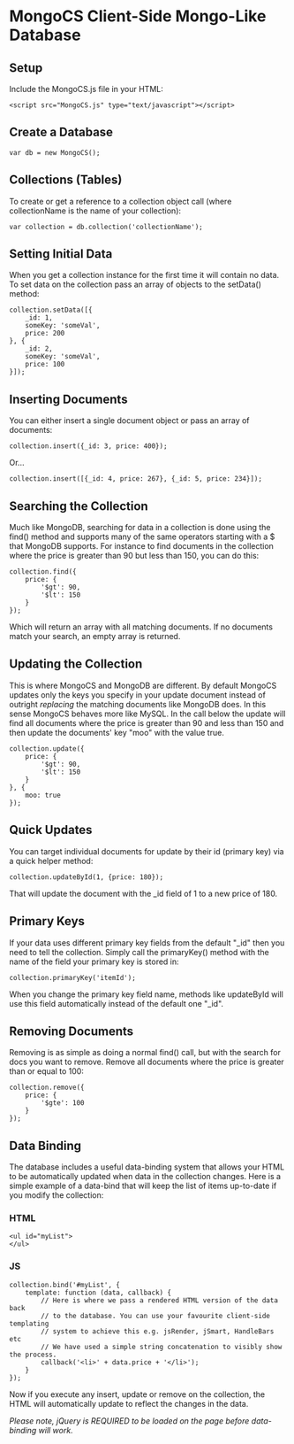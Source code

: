 # MongoCS Client-Side Mongo-Like Database
## Setup
Include the MongoCS.js file in your HTML:

	<script src="MongoCS.js" type="text/javascript"></script>

## Create a Database

	var db = new MongoCS();

## Collections (Tables)
To create or get a reference to a collection object call (where collectionName is the name of your collection):

	var collection = db.collection('collectionName');

## Setting Initial Data
When you get a collection instance for the first time it will contain no data. To set data on the collection pass an
array of objects to the setData() method:

	collection.setData([{
		_id: 1,
		someKey: 'someVal',
		price: 200
	}, {
		_id: 2,
		someKey: 'someVal',
		price: 100
	}]);

## Inserting Documents
You can either insert a single document object or pass an array of documents:

	collection.insert({_id: 3, price: 400});

Or...

	collection.insert([{_id: 4, price: 267}, {_id: 5, price: 234}]);

## Searching the Collection
Much like MongoDB, searching for data in a collection is done using the find() method and supports many of the same
operators starting with a $ that MongoDB supports. For instance to find documents in the collection where the price
is greater than 90 but less than 150, you can do this:

	collection.find({
		price: {
			'$gt': 90,
			'$lt': 150
		}
	});

Which will return an array with all matching documents. If no documents match your search, an empty array is returned.

## Updating the Collection
This is where MongoCS and MongoDB are different. By default MongoCS updates only the keys you specify in your update
document instead of outright *replacing* the matching documents like MongoDB does. In this sense MongoCS behaves more
like MySQL. In the call below the update will find all documents where the price is greater than 90 and less than 150
and then update the documents' key "moo" with the value true.

	collection.update({
		price: {
			'$gt': 90,
			'$lt': 150
		}
	}, {
		moo: true
	});

## Quick Updates
You can target individual documents for update by their id (primary key) via a quick helper method:

	collection.updateById(1, {price: 180});

That will update the document with the _id field of 1 to a new price of 180.

## Primary Keys
If your data uses different primary key fields from the default "_id" then you need to tell the collection. Simply call
the primaryKey() method with the name of the field your primary key is stored in:

	collection.primaryKey('itemId');

When you change the primary key field name, methods like updateById will use this field automatically instead of the
default one "_id".

## Removing Documents
Removing is as simple as doing a normal find() call, but with the search for docs you want to remove. Remove all
documents where the price is greater than or equal to 100:

	collection.remove({
		price: {
			'$gte': 100
		}
	});

## Data Binding
The database includes a useful data-binding system that allows your HTML to be automatically updated when data in the
collection changes. Here is a simple example of a data-bind that will keep the list of items up-to-date if you modify
the collection:

### HTML
	<ul id="myList">
	</ul>

### JS
	collection.bind('#myList', {
		template: function (data, callback) {
			// Here is where we pass a rendered HTML version of the data back
			// to the database. You can use your favourite client-side templating
			// system to achieve this e.g. jsRender, jSmart, HandleBars etc
			// We have used a simple string concatenation to visibly show the process.
			callback('<li>' + data.price + '</li>');
		}
	});

Now if you execute any insert, update or remove on the collection, the HTML will automatically update to reflect the
changes in the data.

*Please note, jQuery is REQUIRED to be loaded on the page before data-binding will work.*